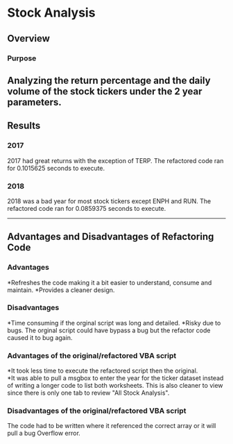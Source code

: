 # Stock Analysis

## Overview

### Purpose
Analyzing the return percentage and the daily volume of the stock tickers under the 2 year parameters. 
---
## Results
### 2017
2017 had great returns with the exception of TERP.  The refactored code ran for 0.1015625 seconds to execute. 


### 2018
2018 was a bad year for most stock tickers except ENPH and RUN.  The refactored code ran for 0.0859375 seconds to execute. 


---
## Advantages and Disadvantages of Refactoring Code
### Advantages
*Refreshes the code making it a bit easier to understand, consume and maintain. 
	*Provides a cleaner design.

### Disadvantages
*Time consuming if the orginal script was long and detailed. 
*Risky due to bugs.  The orginal script could have bypass a bug but the refactor code caused it to bug again. 


### Advantages of the original/refactored VBA script
*It took less time to execute the refactored script then the original.  
*It was able to pull a msgbox to enter the year for the ticker dataset instead of writing a longer code to list both worksheets. This is also cleaner to view since there is only one tab to review "All Stock Analysis". 


### Disadvantages of the original/refactored VBA script
The code had to be written where it referenced the correct array or it will pull a bug Overflow error. 


  

